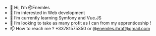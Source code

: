 - 👋 Hi, I’m @Enemles
- 👀 I’m interested in Web development
- 🌱 I’m currently learning Symfony and Vue.JS
- 💞️ I’m looking to take as many profit as I can from my apprenticeship !
- 📫 How to reach me ? +33781575350 or @enemles.ihraf@gmail.com

<!---
Enemles/Enemles is a ✨ special ✨ repository because its `README.md` (this file) appears on your GitHub profile.
You can click the Preview link to take a look at your changes.
--->
